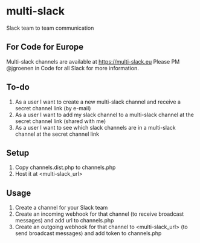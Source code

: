 # multi-slack
Slack team to team communication

## For Code for Europe
Multi-slack channels are available at https://multi-slack.eu Please PM @jgroenen in Code for all Slack for more information.

## To-do
1. As a user I want to create a new multi-slack channel and receive a secret channel link (by e-mail)
2. As a user I want to add my slack channel to a multi-slack channel at the secret channel link (shared with me)
3. As a user I want to see which slack channels are in a multi-slack channel at the secret channel link

## Setup
1. Copy channels.dist.php to channels.php
2. Host it at <multi-slack_url>

## Usage
1. Create a channel for your Slack team
2. Create an incoming webhook for that channel (to receive broadcast messages) and add url to channels.php
3. Create an outgoing webhook for that channel to <multi-slack_url> (to send broadcast messages) and add token to channels.php
